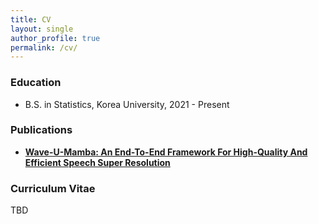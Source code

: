 ```yaml
---
title: CV
layout: single
author_profile: true
permalink: /cv/
---
```


### Education
* B.S. in Statistics, Korea University, 2021 - Present


### Publications
- **[Wave-U-Mamba: An End-To-End Framework For High-Quality And Efficient Speech Super Resolution](https://arxiv.org/abs/2409.09337)**
  
### Curriculum Vitae
TBD
